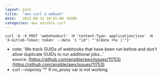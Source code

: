 ```yaml
---
layout: post
title:  "awx curl a webook"
date:   2022-08-31 10:55:00 +0200
categories: awx ansible curl
---
```


```
curl -k -X POST 'webohookurl' -H 'Content-Type: application/json' -H 'X-Gitlab-Token: token' --data '{ "id": "'$(date +%s )'"}'
```
* note: 'We track GUIDs of webhooks that have been run before and don't allow duplicate GUIDs to run additional jobs...' </br>
  source: [https://github.com/ansible/awx/issues/11753](https://github.com/ansible/awx/issues/11753) 
* curl --noproxy '*' if no_proxy var is not working